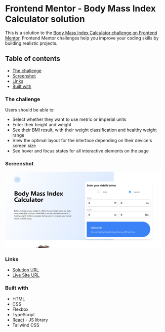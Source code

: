# Frontend Mentor - Body Mass Index Calculator solution

This is a solution to the [Body Mass Index Calculator challenge on Frontend Mentor](https://www.frontendmentor.io/challenges/body-mass-index-calculator-brrBkfSz1T). Frontend Mentor challenges help you improve your coding skills by building realistic projects. 

## Table of contents
- [The challenge](#the-challenge)
- [Screenshot](#screenshot)
- [Links](#links)
- [Built with](#built-with)

### The challenge

Users should be able to:

- Select whether they want to use metric or imperial units
- Enter their height and weight
- See their BMI result, with their weight classification and healthy weight range
- View the optimal layout for the interface depending on their device's screen size
- See hover and focus states for all interactive elements on the page

### Screenshot

![myScreenshot](./src/screenshot.png)

### Links

- [Solution URL](https://github.com/mriyaz/Body-mass-index-calculator-challenge)
- [Live Site URL](https://Body-mass-index-calculator-challenge.vercel.app/)

### Built with

- HTML
- CSS
- Flexbox
- TypeScript
- [React](https://reactjs.org/) - JS library
- Tailwind CSS

